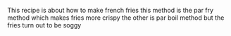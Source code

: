 This recipe is about how to make french fries 
this method is the par fry method which makes fries more crispy 
the other is par boil method but the fries turn out to be soggy